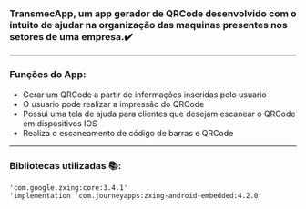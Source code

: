 ### TransmecApp, um app gerador de QRCode desenvolvido com o intuito de ajudar na organização das maquinas presentes nos setores de uma empresa.✔️
<hr/>

### Funções do App:
<body>
<ul>
<li>Gerar um QRCode a partir de informações inseridas pelo usuario</li>
<li>O usuario pode realizar a impressão do QRCode</li>
<li>Possui uma tela de ajuda para clientes que desejam escanear o QRCode em dispositivos IOS</li>
<li>Realiza o escaneamento de código de barras e QRCode</li>
</ul>
</body>

<hr/>

### Bibliotecas utilizadas 📚: 

    'com.google.zxing:core:3.4.1'
    'implementation 'com.journeyapps:zxing-android-embedded:4.2.0'
